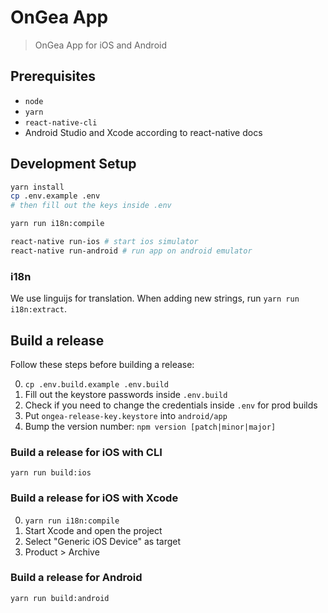# OnGea App

> OnGea App for iOS and Android

## Prerequisites

- `node`
- `yarn`
- `react-native-cli`
- Android Studio and Xcode according to react-native docs

## Development Setup

```sh
yarn install
cp .env.example .env
# then fill out the keys inside .env

yarn run i18n:compile

react-native run-ios # start ios simulator
react-native run-android # run app on android emulator
```

### i18n

We use linguijs for translation. When adding new strings, run `yarn run i18n:extract`.

## Build a release

Follow these steps before building a release:

0. `cp .env.build.example .env.build`
1. Fill out the keystore passwords inside `.env.build`
2. Check if you need to change the credentials inside `.env` for prod builds
3. Put `ongea-release-key.keystore` into `android/app`
4. Bump the version number: `npm version [patch|minor|major]`

### Build a release for iOS with CLI

```
yarn run build:ios
```

### Build a release for iOS with Xcode

0. `yarn run i18n:compile`
1. Start Xcode and open the project
2. Select "Generic iOS Device" as target
3. Product > Archive

### Build a release for Android

```
yarn run build:android
```
